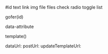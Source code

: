 #id
text
link
img
file
files
check
radio
toggle
list

gofer(id)

data-attribute

template()

dataUrl:
postUrl:
updateTemplateUrl:

